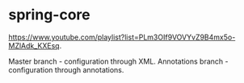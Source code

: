 # spring-core
https://www.youtube.com/playlist?list=PLm3OIf9VOVYvZ9B4mx5o-MZlAdk_KXEsq.

Master branch - configuration through XML. Annotations branch - configuration through annotations.
